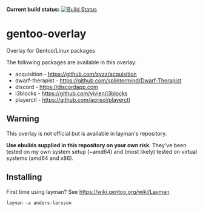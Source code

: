 **Current build status:** [![Build Status](https://travis-ci.org/anders-larsson/gentoo-overlay.svg)](https://travis-ci.org/anders-larsson/gentoo-overlay)

gentoo-overlay
==============

Overlay for Gentoo/Linux packages

The following packages are available in this overlay:

* acquisition - https://github.com/xyzz/acquisition
* dwarf-therapist - https://github.com/splintermind/Dwarf-Therapist
* discord - https://discordapp.com
* i3blocks - https://github.com/vivien/i3blocks
* playerctl - https://github.com/acrisci/playerctl

## Warning

This overlay is not official but is available in layman's repository.

**Use ebuilds supplied in this repository on your own risk**. They've been tested on my own system setup (~amd64) and (most likely) tested on virtual systems (amd64 and x86).

## Installing

First time using layman? See https://wiki.gentoo.org/wiki/Layman

    layman -a anders-larsson
